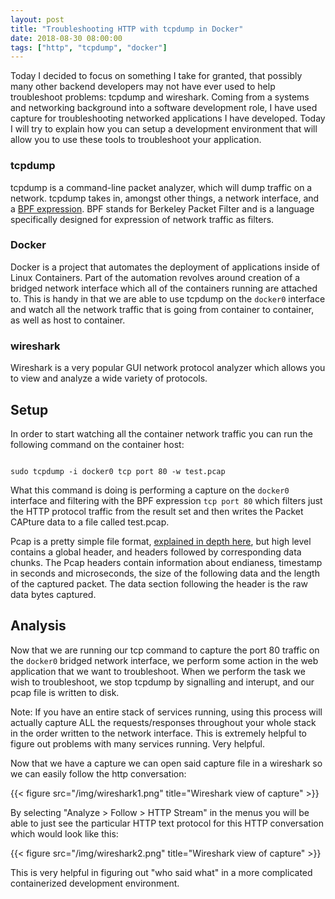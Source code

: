 ```yaml
---
layout: post
title: "Troubleshooting HTTP with tcpdump in Docker"
date: 2018-08-30 08:00:00
tags: ["http", "tcpdump", "docker"]
---
```


Today I decided to focus on something I take for granted, that possibly many 
other backend developers may not have ever used to help troubleshoot problems:
tcpdump and wireshark.  Coming from a systems and networking background into
a software development role, I have used capture for troubleshooting networked
applications I have developed.  Today I will try to explain how you can setup
a development environment that will allow you to use these tools to troubleshoot
your application.

### tcpdump

tcpdump is a command-line packet analyzer, which will dump traffic on a network.
tcpdump takes in, amongst other things, a network interface, and a [BPF
expression][bpf].  BPF stands for Berkeley Packet Filter and is a language
specifically designed for expression of network traffic as filters.

### Docker

Docker is a project that automates the deployment of applications inside of Linux
Containers.  Part of the automation revolves around creation of a bridged network
interface which all of the containers running are attached to.  This is handy
in that we are able to use tcpdump on the `docker0` interface and watch all the
network traffic that is going from container to container, as well as host
to container.

### wireshark

Wireshark is a very popular GUI network protocol analyzer which allows you to 
view and analyze a wide variety of protocols.

## Setup

In order to start watching all the container network traffic you can run the
following command on the container host:

```

sudo tcpdump -i docker0 tcp port 80 -w test.pcap

```
What this command is doing is performing a capture on the `docker0` interface
and filtering with the BPF expression `tcp port 80` which filters just the 
HTTP protocol traffic from the result set and then writes the Packet CAPture
data to a file called test.pcap.

Pcap is a pretty simple file format, [explained in depth here][pcap], but high
level contains a global header, and headers followed by corresponding data chunks.
The Pcap headers contain information about endianess, timestamp in seconds and
microseconds, the size of the following data and the length of the captured
packet.  The data section following the header is the raw data bytes captured.

## Analysis

Now that we are running our tcp command to capture the port 80 traffic on the 
`docker0` bridged network interface, we perform some action in the web
application that we want to troubleshoot.  When we perform the task we wish
to troubleshoot, we stop tcpdump by signalling and interupt, and our pcap
file is written to disk.

Note: If you have an entire stack of services running, using this process
will actually capture ALL the requests/responses throughout your whole stack
in the order written to the network interface.  This is extremely helpful 
to figure out problems with many services running.  Very helpful.

Now that we have a capture we can open said capture file in a wireshark so we
can easily follow the http conversation:

{{< figure src="/img/wireshark1.png" title="Wireshark view of capture" >}}


By selecting "Analyze > Follow > HTTP Stream" in the menus you will be able to just 
see the particular HTTP text protocol for this HTTP conversation which would
look like this:

{{< figure src="/img/wireshark2.png" title="Wireshark view of capture" >}}


This is very helpful in figuring out "who said what" in a more complicated 
containerized development environment.

[tcpdump]: http://www.tcpdump.org
[wireshark]: https://www.wireshark.org
[bpf]: http://biot.com/capstats/bpf.html
[docker]: http://docker.com
[pcap]: http://www.kroosec.com/2012/10/a-look-at-pcap-file-format.html
